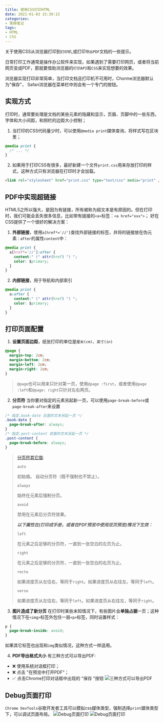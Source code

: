 ```yaml
---
title: 使用CSS打印HTML
date: 2021-01-03 15:39:13
categories:
- 零碎笔记
tags:
- HTML
- CSS
---
```


关于使用CSS从浏览器打印到`打印机`,或打印`导出PDF`文档的一些提示。
<!-- more --> 

日常打印工作通常是操作办公软件来实现，如果遇到了需要打印网页，或者将当前网页变成PDF，那就要借助浏览器的`打印API`和`CSS`来实现想要的效果。

浏览器实现打印非常简单，当打印文档且打印机不可用时，Chorme浏览器默认为"保存"， Safari浏览器在菜单栏中则会有一个专门的按钮。


## 实现方式
打印时，通常要处理是文档的某些元素的隐藏和显示，页眉、页脚中的一些东西，字体和大小间距，和侧栏的边距大小控制；
1. 当打印的CSS代码量少时，可以使用`@media print`媒体查询，将样式写在区块里；
```css
@media print {
  /* ... */
}
```

2. 如果用于打印CSS有很多，最好新建一个文件`print.css`用来存放打印的样式，这种方式只有浏览器在打印时才会加载。
```html
<link rel="stylesheet" href="print.css" type="text/css" media="print" />
```


## PDF中实现超链接
HTML5之所以强大，是因为有链接，所有被称为超文本是有原因的。但在打印时，我们可能会丢失很多信息，比如带有链接的`<a>`标签：`<a href="xxx">`；
好在CSS提供了一个很好的解决方案：
1. **外部链接**，使用`a[href*='//']`查找外部链接的标签，并将的链接放在伪元素`：after`的属性`content`中：
```css
@media print {
  a[href*='//']:after {
    content:" (" attr(href) ") ";
    color: $primary;
  }
}   
```

2. **内部链接**，用于导航和内部索引
```css
@media print {
  a:after {
    content:" (" attr(href) ") ";
    color: $primary;
  }
}
```


## 打印页面配置
1. **设置页面边距**，纸张打印的单位是`厘米(cm)`、`英寸(in)`
```css
@page {
  margin-top: 2cm;
  margin-bottom: 2cm;
  margin-left: 2cm;
  margin-right: 2cm;
}
```
> `@page`也可以用来只针对第一页，使用`@page :first`，或者使用`@page :left`和`@page: right`只针对左右两页。

2. **分页符**
当你要对指定的元素另起新一页，可以使用`page-break-before`或`page-break-after`来设置
```css
/* 指定.book-date 后面的文本另起一页 */
.book-date {
  page-break-after: always;
}
/* 指定.post-content 前面的文本另起一页 */
.post-content {
  page-break-before: always;
}
```

>[分页符其它值](https://developer.mozilla.org/zh-CN/docs/Web/CSS/page-break-after): 
>
>`auto`  
>
>初始值。 自动分页符（既不强制也不禁止）。
>
>`always`
>
>始终在元素后强制分页。
>
>`avoid`
>
>
>禁用在元素后分页符效果。
>
>***以下属性在(打印成手册，或者在PDF预览中使用双页预览)情况下生效：***
>
>`left`
>
>在元素之后足够的分页符，一直到一张空白的左页为止。
>
>`right`
>
>在元素之后足够的分页符，一直到一张空白的右页为止。
>
>`recto`
>
>如果进度页从左往右，等同于`right`。如果进度页从右往左，等同于`left`。
>
>`verso`
>
>如果进度页从左往右，等同于`left`。如果进度页从右往左，等同于`right`。


3. **图片造成了新分页**
在打印时某些未知情况下，有些图片会**单独占据**一页；这种情况下在`<img>`标签外包住一层`<p>`标签，同时设置样式：
```css
p {
  page-break-inside: avoid;
}
```
如果其它标签也出现和`img`类似情况，这种方式一样适用。


4. **PDF导出格式大小**
有三种方式可以导出PDF:
- ❌ 使用系统对话框打印；
- ❌ 点击 "在预览中打开PDF"；
- ✅ 点击Chrome打印对话框中出现的 "保存 "按钮
![三种方式可以导出PDF](img_01.png) 

## Debug页面打印
`Chrome DevTools`谷歌开发者工具可以模拟css媒体类型，强制选择`print`媒体类型下，可以调试页面布局。
![Debug页面打印](img_02.png)
![Debug页面打印](img_03.png) 
